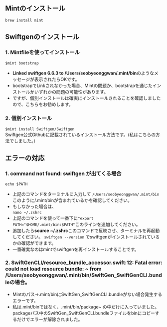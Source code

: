 ## Mintのインストール   
```brew install mint```

## Swiftgenのインストール
### 1. Mintfileを使ってインストール
   ```$mint bootstrap```   
- **Linked swiftgen 6.6.3 to /Users/seobyeonggwan/.mint/bin**のようなメッセージが表示されたらOKです。
- bootstrapでLinkされなかった場合、Mintの問題か、bootstrapを通じたインストールかいずれかの問題の可能性があります。
- ですが、個別インストールは確実にインストールされることを確認しましたので、こちらをお勧めします。
### 2. 個別インストール
  ```$mint install Swiftgen/Swiftgen```   
Swiftgen公式Githubに記載されているインストール方法です。(私はこちらの方法でしました。）

## エラーの対応
### 1. command not found: swiftgen が出てくる場合
```echo $PATH```
- 上記のコマンドをターミナルに入力して
```/Users/seobyeonggwan/.mint/bin```
  このように/.mint/binが含まれているかを確認してください。
- もしなかった場合は、   
```nano ~/.zshrc```
- 上記のコマンドを使って一番下に```"export PATH="$HOME/.mint/bin:$PATH"```このラインを追加してください。
- 追加したら**source ~/.zshrc**このコマンドで反映させ、ターミナルを再起動してください。
```swiftgen --version```
でswiftgenがインストールされているかの確認ができます。
- 一番確実なのはmintでswiftgenを再インストールすることです。
### 2. SwiftGenCLI/resource_bundle_accessor.swift:12: Fatal error: could not load resource bundle: ~ from /Users/seobyeonggwan/.mint/bin/SwiftGen_SwiftGenCLI.bundleの場合。
- Mintのパス→.mint/binにSwiftGen_SwiftGenCLI.bundleがない場合発生するエラーです。
- 私は.mint/binではなく、.mint/bin/package~ の中だけに入っていました。packageパス中のSwiftGen_SwiftGenCLI.bundleファイルをbinにコピーするだけでエラーが解除されました。
